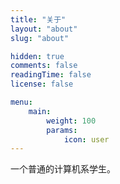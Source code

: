 ```yaml
---
title: "关于"
layout: "about"
slug: "about"

hidden: true
comments: false
readingTime: false
license: false

menu:
    main:
        weight: 100
        params: 
            icon: user
---
```


一个普通的计算机系学生。
